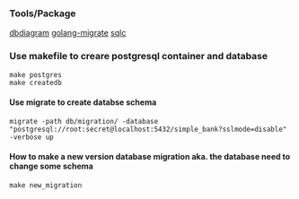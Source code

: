 ### Tools/Package
[dbdiagram](https://dbdiagram.io/d/Simple-Bank-666750ce6bc9d447b153e02f)
[golang-migrate](https://github.com/golang-migrate/migrate/tree/master/cmd/migrate)
[sqlc](https://github.com/sqlc-dev/sqlc)


### Use makefile to creare postgresql container and database
``` shell
make postgres
make createdb
```

#### Use migrate to create databse schema
``` shell
migrate -path db/migration/ -database "postgresql://root:secret@localhost:5432/simple_bank?sslmode=disable" -verbose up
```


#### How to make a new version database migration aka. the database need to change some schema
```
make new_migration
```
